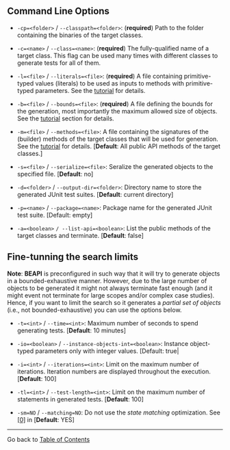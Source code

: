 
## Command Line Options

*  ``-cp=<folder>``  /   ``--classpath=<folder>``:   (**required**) Path to the folder containing the binaries of the target classes.
  
*  ``-c=<name>`` / ``--class=<name>``:  (**required**) The fully-qualified name of a target class. This flag can be used many times with different classes to generate tests for all of them. 

* ``-l=<file>`` / ``--literals=<file>``:  (**required**) A file containing primitive-typed values (literals) to be used as inputs to methods with primitive-typed parameters. See the [tutorial](tutorial.md) for details. 

* ``-b=<file>``  / ``--bounds=<file>``:  (**required**)  A file defining the bounds for the generation, most importantly the maximum allowed size of objects. See the [tutorial](tutorial.md) section for details.    

* ``-m=<file>`` / ``--methods=<file>``: A file containing the signatures of the (builder) methods of the target classes that will be used for generation. See the [tutorial](tutorial.md) for details. [**Default**: All public API methods of the target classes.]

* ``-s=<file>`` / ``--serialize=<file>``: Seralize the generated objects to the specified file. [**Default**: no] 

* ``-d=<folder>`` / ``--output-dir=<folder>``: Directory name to store the generated JUnit test suites. [**Default**: current directory] 

* ``-p=<name>`` / ``--package=<name>``: Package name for the generated JUnit test suite. [Default: empty]

* ``-a=<boolean>`` ``/ --list-api=<boolean>``: List the public methods of the target classes and terminate. [**Default**: false]


## Fine-tunning the search limits

**Note**: **BEAPI** is preconfigured in such way that it will try to generate objects in a bounded-exhaustive manner. However, due to the large number of objects to be generated it might not always terminate fast enough (and it might event not terminate for large scopes and/or complex case studies). Hence, if you want to limit the search so it generates a *partial set of objects* (i.e., not bounded-exhaustive) you can use the options below.


* ``-t=<int>`` / ``--time=<int>``: Maximum number of seconds to spend generating tests. [**Default**: 10 minutes]

* ``-io=<boolean>`` / ``--instance-objects-int=<boolean>``: Instance object-typed parameters only with integer values. [Default: true|

* ``-i=<int>``  / ``--iterations=<int>``: Limit on the maximum number of iterations. Iteration numbers are displayed throughout the execution. [**Default**: 100] 

* ``-tl=<int>`` / ``--test-length=<int>``: Limit on the maximum number of statements in generated tests. [**Default**: 100] 

* ``-sm=NO`` / ``--matching=NO``: Do not use the *state matching* optimization. See [[0]](README.md#references) in [**Default**: YES]				  

* * *

Go back to [Table of Contents](README.md)
